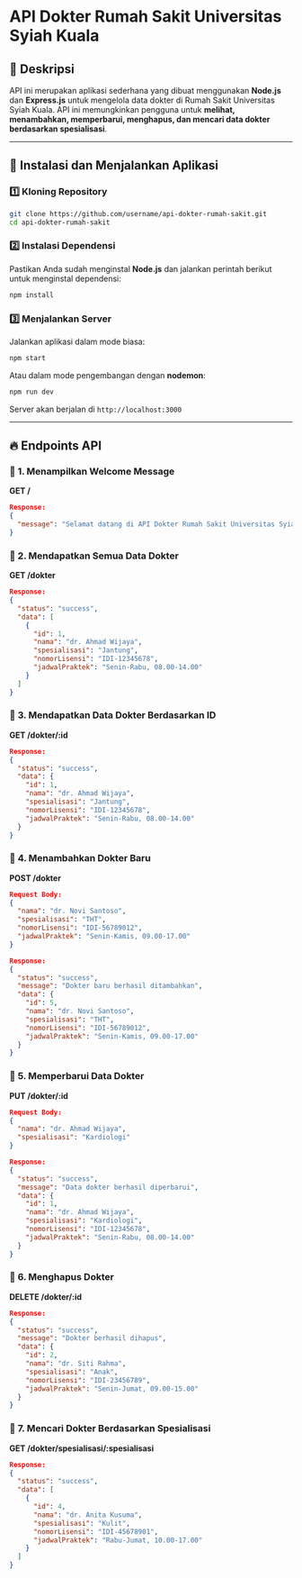# API Dokter Rumah Sakit Universitas Syiah Kuala

## 📌 Deskripsi
API ini merupakan aplikasi sederhana yang dibuat menggunakan **Node.js** dan **Express.js** untuk mengelola data dokter di Rumah Sakit Universitas Syiah Kuala. API ini memungkinkan pengguna untuk **melihat, menambahkan, memperbarui, menghapus, dan mencari data dokter berdasarkan spesialisasi**.

---

## 🚀 Instalasi dan Menjalankan Aplikasi
### 1️⃣ **Kloning Repository**
```sh
git clone https://github.com/username/api-dokter-rumah-sakit.git
cd api-dokter-rumah-sakit
```

### 2️⃣ **Instalasi Dependensi**
Pastikan Anda sudah menginstal **Node.js** dan jalankan perintah berikut untuk menginstal dependensi:
```sh
npm install
```

### 3️⃣ **Menjalankan Server**
Jalankan aplikasi dalam mode biasa:
```sh
npm start
```
Atau dalam mode pengembangan dengan **nodemon**:
```sh
npm run dev
```
Server akan berjalan di `http://localhost:3000`

---

## 🔥 Endpoints API
### 📍 **1. Menampilkan Welcome Message**
**GET /**
```json
Response:
{
  "message": "Selamat datang di API Dokter Rumah Sakit Universitas Syiah Kuala!"
}
```

### 📍 **2. Mendapatkan Semua Data Dokter**
**GET /dokter**
```json
Response:
{
  "status": "success",
  "data": [
    {
      "id": 1,
      "nama": "dr. Ahmad Wijaya",
      "spesialisasi": "Jantung",
      "nomorLisensi": "IDI-12345678",
      "jadwalPraktek": "Senin-Rabu, 08.00-14.00"
    }
  ]
}
```

### 📍 **3. Mendapatkan Data Dokter Berdasarkan ID**
**GET /dokter/:id**
```json
Response:
{
  "status": "success",
  "data": {
    "id": 1,
    "nama": "dr. Ahmad Wijaya",
    "spesialisasi": "Jantung",
    "nomorLisensi": "IDI-12345678",
    "jadwalPraktek": "Senin-Rabu, 08.00-14.00"
  }
}
```

### 📍 **4. Menambahkan Dokter Baru**
**POST /dokter**
```json
Request Body:
{
  "nama": "dr. Novi Santoso",
  "spesialisasi": "THT",
  "nomorLisensi": "IDI-56789012",
  "jadwalPraktek": "Senin-Kamis, 09.00-17.00"
}

Response:
{
  "status": "success",
  "message": "Dokter baru berhasil ditambahkan",
  "data": {
    "id": 5,
    "nama": "dr. Novi Santoso",
    "spesialisasi": "THT",
    "nomorLisensi": "IDI-56789012",
    "jadwalPraktek": "Senin-Kamis, 09.00-17.00"
  }
}
```

### 📍 **5. Memperbarui Data Dokter**
**PUT /dokter/:id**
```json
Request Body:
{
  "nama": "dr. Ahmad Wijaya",
  "spesialisasi": "Kardiologi"
}

Response:
{
  "status": "success",
  "message": "Data dokter berhasil diperbarui",
  "data": {
    "id": 1,
    "nama": "dr. Ahmad Wijaya",
    "spesialisasi": "Kardiologi",
    "nomorLisensi": "IDI-12345678",
    "jadwalPraktek": "Senin-Rabu, 08.00-14.00"
  }
}
```

### 📍 **6. Menghapus Dokter**
**DELETE /dokter/:id**
```json
Response:
{
  "status": "success",
  "message": "Dokter berhasil dihapus",
  "data": {
    "id": 2,
    "nama": "dr. Siti Rahma",
    "spesialisasi": "Anak",
    "nomorLisensi": "IDI-23456789",
    "jadwalPraktek": "Senin-Jumat, 09.00-15.00"
  }
}
```

### 📍 **7. Mencari Dokter Berdasarkan Spesialisasi**
**GET /dokter/spesialisasi/:spesialisasi**
```json
Response:
{
  "status": "success",
  "data": [
    {
      "id": 4,
      "nama": "dr. Anita Kusuma",
      "spesialisasi": "Kulit",
      "nomorLisensi": "IDI-45678901",
      "jadwalPraktek": "Rabu-Jumat, 10.00-17.00"
    }
  ]
}
```